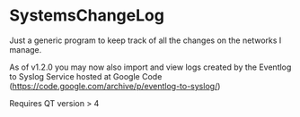 # SystemsChangeLog

Just a generic program to keep track of all the changes on the networks I manage.

As of v1.2.0 you may now also import and view logs created by the Eventlog to
    Syslog Service hosted at Google Code
    (https://code.google.com/archive/p/eventlog-to-syslog/)

Requires QT version > 4
